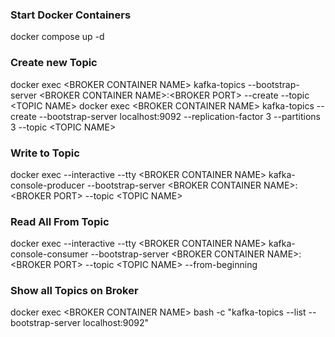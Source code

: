 ### Start Docker Containers
docker compose up -d

### Create new Topic
docker exec \<BROKER CONTAINER NAME> kafka-topics --bootstrap-server \<BROKER CONTAINER NAME>:\<BROKER PORT> --create --topic \<TOPIC NAME>
docker exec \<BROKER CONTAINER NAME> kafka-topics --create --bootstrap-server localhost:9092 --replication-factor 3 --partitions 3 --topic \<TOPIC NAME>


### Write to Topic
docker exec --interactive --tty \<BROKER CONTAINER NAME> kafka-console-producer --bootstrap-server \<BROKER CONTAINER NAME>:\<BROKER PORT>  --topic \<TOPIC NAME>
  
### Read All From Topic
docker exec --interactive --tty \<BROKER CONTAINER NAME> kafka-console-consumer --bootstrap-server \<BROKER CONTAINER NAME>:\<BROKER PORT>  --topic \<TOPIC NAME> --from-beginning 

### Show all Topics on Broker
docker exec \<BROKER CONTAINER NAME> bash -c "kafka-topics --list --bootstrap-server localhost:9092"